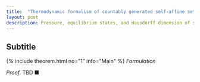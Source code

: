 ```yaml
---
title:  "Thermodynamic formalism of countably generated self-affine sets"
layout: post
description: Pressure, equilibrium states, and Hausdorff dimension of self-affine sets
---
```


## Subtitle

{% include theorem.html no="1" info="Main" %}
*Formulation*

*Proof.* TBD &#x25A0;

